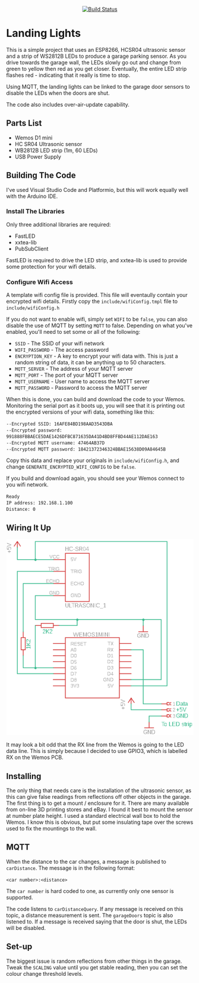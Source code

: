 <p align=center>
<a href="https://travis-ci.org/jamesbattersby/esp8266-landing-lights"><img src="https://travis-ci.org/jamesbattersby/esp8266-landing-lights.svg?branch=master" alt="Build Status"></a>
</p>

# Landing Lights
This is a simple project that uses an ESP8266, HCSR04 ultrasonic sensor and a strip of WS2812B LEDs to produce a garage parking sensor.
As you drive towards the garage wall, the LEDs slowly go out and change from green to yellow then red as you get closer.  Eventually, 
the entire LED strip flashes red - indicating that it really is time to stop.

Using MQTT, the landing lights can be linked to the garage door sensors to disable the LEDs when the doors are shut.

The code also includes over-air-update capability.

## Parts List
- Wemos D1 mini
- HC SR04 Ultrasonic sensor
- WB2812B LED strip (1m, 60 LEDs)
- USB Power Supply

## Building The Code
I've used Visual Studio Code and Platformio, but this will work equally well with the Arduino IDE.

### Install The Libraries
Only three additional libraries are required:
- FastLED
- xxtea-lib
- PubSubClient

FastLED is required to drive the LED strip, and xxtea-lib is used to provide some protection for your wifi details.

### Configure Wifi Access
A template wifi config file is provided.  This file will eventaully contain your encrypted wifi details.  Firstly copy the `include/wifiConfig.tmpl` file to `include/wifiConfig.h`

If you do not want to enable wifi, simply set `WIFI` to be `false`, you can also disable the use of MQTT by setting `MQTT` to false.  Depending on what you've enabled, you'll need to set some or all of the following:

- `SSID` - The SSID of your wifi network
- `WIFI_PASSWORD` - The access password
- `ENCRYPTION_KEY` - A key to encrypt your wifi data with.  This is just a random string of data, it can be anything up to 50 characters.
- `MQTT_SERVER` - The address of your MQTT server
- `MQTT_PORT` - The port of your MQTT server
- `MQTT_USERNAME` - User name to access the MQTT server
- `MQTT_PASSWORD` - Password to access the MQTT server

When this is done, you can build and download the code to your Wemos.  Monitoring the serial port as it boots up, you will see that it is printing out the encrypted versions of your wifi data, something like this:

`--Encrypted SSID: 16AFE84BD198AAD3543DBA`<br/>
`--Encrypted password: 991888FBBAECE5DAE1426DFBC871635DA41D4BD8FFBD44AE112DAE163`<br/>
`--Encrypted MQTT username: 47464AB37D`<br/>
`--Encrypted MQTT password: 18421372346324BBAE15638D09A84645B`<br/>

Copy this data and replace your originals in `include/wifiConfig.h`, and change `GENERATE_ENCRYPTED_WIFI_CONFIG` to be `false`.

If you build and download again, you should see your Wemos connect to you wifi network.

`Ready`<br/>
`IP address: 192.168.1.100`<br/>
`Distance: 0`

## Wiring It Up
![Schematic](schematic.png)

It may look a bit odd that the RX line from the Wemos is going to the LED data line.  This is simply because I decided to use GPIO3, which is labelled RX on the Wemos PCB.

## Installing
The only thing that needs care is the installation of the ultrasonic sensor, as this can give false readings from reflections off other objects in the garage.  The first thing is to get a mount / enclosure for it.  There are many available from on-line 3D printing stores and eBay.  I found it best to mount the sensor at number plate height.  I used a standard electrical wall box to hold the Wemos.  I know this is obvious, but put some insulating tape over the screws used to fix the mountings to the wall.

## MQTT
When the distance to the car changes, a message is published to `carDistance`.  The message is in the following format:

`<car number>:<distance>`

The `car number` is hard coded to one, as currently only one sensor is supported.

The code listens to `carDistanceQuery`.  If any message is received on this topic, a distance measurement is sent.  The `garageDoors` topic is also listened to.  If a message is received saying that the door is shut, the LEDs will be disabled.

## Set-up
The biggest issue is random reflections from other things in the garage.  Tweak the `SCALING` value until you get stable reading, then you can set the colour change threshold levels.
